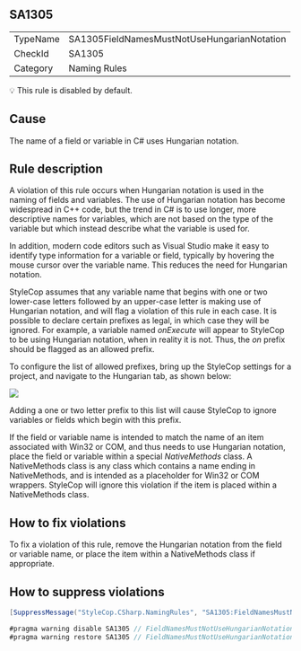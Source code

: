 ﻿## SA1305

<table>
<tr>
  <td>TypeName</td>
  <td>SA1305FieldNamesMustNotUseHungarianNotation</td>
</tr>
<tr>
  <td>CheckId</td>
  <td>SA1305</td>
</tr>
<tr>
  <td>Category</td>
  <td>Naming Rules</td>
</tr>
</table>

:bulb: This rule is disabled by default.

## Cause

The name of a field or variable in C# uses Hungarian notation.

## Rule description

A violation of this rule occurs when Hungarian notation is used in the naming of fields and variables. The use of Hungarian notation has become widespread in C++ code, but the trend in C# is to use longer, more descriptive names for variables, which are not based on the type of the variable but which instead describe what the variable is used for.

In addition, modern code editors such as Visual Studio make it easy to identify type information for a variable or field, typically by hovering the mouse cursor over the variable name. This reduces the need for Hungarian notation.

StyleCop assumes that any variable name that begins with one or two lower-case letters followed by an upper-case letter is making use of Hungarian notation, and will flag a violation of this rule in each case. It is possible to declare certain prefixes as legal, in which case they will be ignored. For example, a variable named _onExecute_ will appear to StyleCop to be using Hungarian notation, when in reality it is not. Thus, the _on_ prefix should be flagged as an allowed prefix.

To configure the list of allowed prefixes, bring up the StyleCop settings for a project, and navigate to the Hungarian tab, as shown below:

![](Images/HungarianSettings.JPG)

Adding a one or two letter prefix to this list will cause StyleCop to ignore variables or fields which begin with this prefix.

If the field or variable name is intended to match the name of an item associated with Win32 or COM, and thus needs to use Hungarian notation, place the field or variable within a special _NativeMethods_ class. A NativeMethods class is any class which contains a name ending in NativeMethods, and is intended as a placeholder for Win32 or COM wrappers. StyleCop will ignore this violation if the item is placed within a NativeMethods class.

## How to fix violations

To fix a violation of this rule, remove the Hungarian notation from the field or variable name, or place the item within a NativeMethods class if appropriate.

## How to suppress violations

```csharp
[SuppressMessage("StyleCop.CSharp.NamingRules", "SA1305:FieldNamesMustNotUseHungarianNotation", Justification = "Reviewed.")]
```

```csharp
#pragma warning disable SA1305 // FieldNamesMustNotUseHungarianNotation
#pragma warning restore SA1305 // FieldNamesMustNotUseHungarianNotation
```
